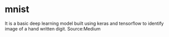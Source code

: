 # mnist
It is a basic deep learning model built using keras and tensorflow to identify image of a hand written digit.
Source:Medium

